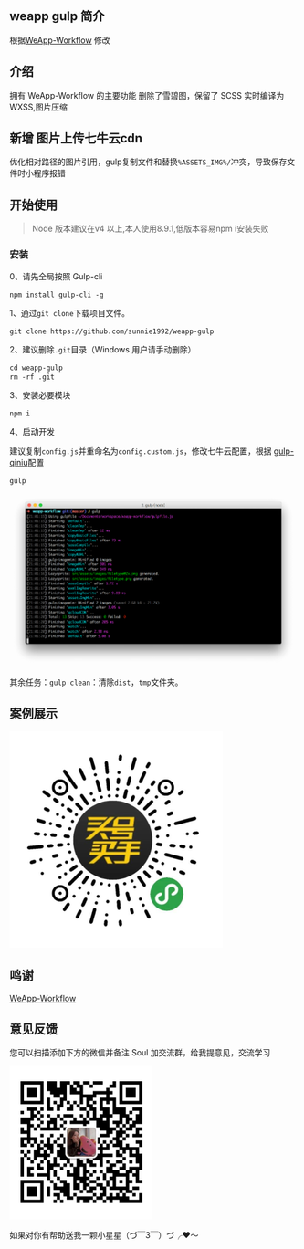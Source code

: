 
## weapp gulp 简介

根据[WeApp-Workflow](https://github.com/sunnie/WeApp-Workflow) 修改

## 介绍

拥有 WeApp-Workflow 的主要功能
删除了雪碧图，保留了 SCSS 实时编译为 WXSS,图片压缩

## 新增 图片上传七牛云cdn

优化相对路径的图片引用，gulp复制文件和替换`%ASSETS_IMG%/`冲突，导致保存文件时小程序报错
 
## 开始使用

> Node 版本建议在v4 以上,本人使用8.9.1,低版本容易npm i安装失败

### 安装

0、请先全局按照 Gulp-cli 

```
npm install gulp-cli -g
```

1、通过`git clone`下载项目文件。

```
git clone https://github.com/sunnie1992/weapp-gulp
```
2、建议删除`.git`目录（Windows 用户请手动删除）

```
cd weapp-gulp
rm -rf .git
```

3、安装必要模块 

```
npm i
```

4、启动开发

建议复制`config.js`并重命名为`config.custom.js`，修改七牛云配置，根据 [gulp-qiniu](https://github.com/hfcorriez/gulp-qiniu)配置
```
gulp
```

![iterm](src/assets/images/iterm.png)

其余任务：`gulp clean`：清除`dist`，`tmp`文件夹。


## 案例展示

![devework+微信小程序](src/assets/images/qr.png)

## 鸣谢

  [WeApp-Workflow](https://github.com/sunnie/WeApp-Workflow)

## 意见反馈

您可以扫描添加下方的微信并备注 Soul 加交流群，给我提意见，交流学习

![mine](src/assets/images/mine.png)

如果对你有帮助送我一颗小星星（づ￣3￣）づ╭❤～

